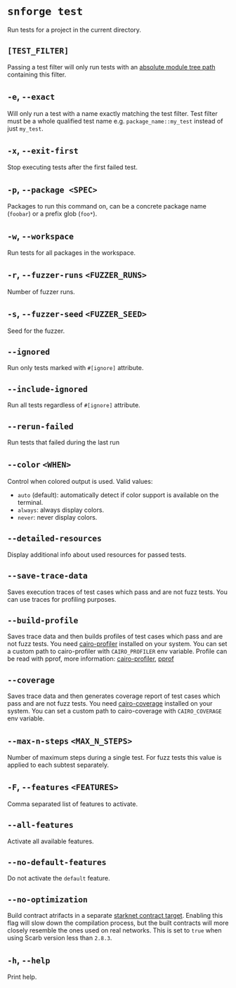 # `snforge test`

Run tests for a project in the current directory.

## `[TEST_FILTER]`

Passing a test filter will only run tests with
an [absolute module tree path](https://book.cairo-lang.org/ch07-03-paths-for-referring-to-an-item-in-the-module-tree.html#paths-for-referring-to-an-item-in-the-module-tree)
containing this filter.

## `-e`, `--exact`

Will only run a test with a name exactly matching the test filter.
Test filter must be a whole qualified test name e.g. `package_name::my_test` instead of just `my_test`.

## `-x`, `--exit-first`

Stop executing tests after the first failed test.

## `-p`, `--package <SPEC>`

Packages to run this command on, can be a concrete package name (`foobar`) or a prefix glob (`foo*`).

## `-w`, `--workspace`

Run tests for all packages in the workspace.

## `-r`, `--fuzzer-runs` `<FUZZER_RUNS>`

Number of fuzzer runs.

## `-s`, `--fuzzer-seed` `<FUZZER_SEED>`

Seed for the fuzzer.

## `--ignored`

Run only tests marked with `#[ignore]` attribute.

## `--include-ignored`

Run all tests regardless of `#[ignore]` attribute.

## `--rerun-failed`

Run tests that failed during the last run

## `--color` `<WHEN>`

Control when colored output is used. Valid values:
- `auto` (default): automatically detect if color support is available on the terminal. 
- `always`: always display colors.
- `never`: never display colors.

## `--detailed-resources`

Display additional info about used resources for passed tests.

## `--save-trace-data`

Saves execution traces of test cases which pass and are not fuzz tests. You can use traces for profiling purposes.

## `--build-profile`

Saves trace data and then builds profiles of test cases which pass and are not fuzz tests. 
You need [cairo-profiler](https://github.com/software-mansion/cairo-profiler) installed on your system. You can set a custom path to cairo-profiler with `CAIRO_PROFILER` env variable. Profile can be read with pprof, more information: [cairo-profiler](https://github.com/software-mansion/cairo-profiler), [pprof](https://github.com/google/pprof?tab=readme-ov-file#building-pprof)

## `--coverage`

Saves trace data and then generates coverage report of test cases which pass and are not fuzz tests.
You need [cairo-coverage](https://github.com/software-mansion/cairo-coverage) installed on your system. You can set a custom path to cairo-coverage with `CAIRO_COVERAGE` env variable.

## `--max-n-steps` `<MAX_N_STEPS>`

Number of maximum steps during a single test. For fuzz tests this value is applied to each subtest separately.

##  `-F`, `--features` `<FEATURES>`
Comma separated list of features to activate.

## `--all-features`
Activate all available features.

## `--no-default-features`
Do not activate the `default` feature.

## `--no-optimization`
Build contract atrifacts in a separate [starknet contract target](https://docs.swmansion.com/scarb/docs/extensions/starknet/contract-target.html#starknet-contract-target).
Enabling this flag will slow down the compilation process, but the built contracts will more closely resemble the ones used on real networks. This is set to `true` when using Scarb version less than `2.8.3`.

## `-h`, `--help`

Print help.
